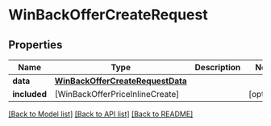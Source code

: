 # WinBackOfferCreateRequest

## Properties
Name | Type | Description | Notes
------------ | ------------- | ------------- | -------------
**data** | [**WinBackOfferCreateRequestData**](WinBackOfferCreateRequestData.md) |  | 
**included** | [WinBackOfferPriceInlineCreate] |  | [optional] 

[[Back to Model list]](../README.md#documentation-for-models) [[Back to API list]](../README.md#documentation-for-api-endpoints) [[Back to README]](../README.md)


